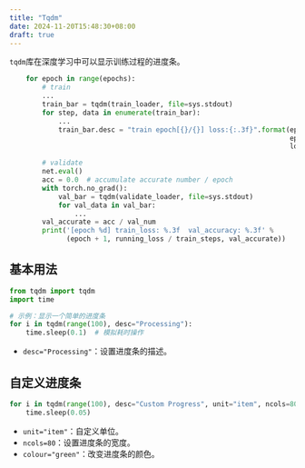 ```yaml
---
title: "Tqdm"
date: 2024-11-20T15:48:30+08:00
draft: true
---
```


`tqdm`库在深度学习中可以显示训练过程的进度条。

```python
    for epoch in range(epochs):
        # train
        ...
        train_bar = tqdm(train_loader, file=sys.stdout)
        for step, data in enumerate(train_bar):
            ...
            train_bar.desc = "train epoch[{}/{}] loss:{:.3f}".format(epoch + 1,
                                                                     epochs,
                                                                     loss)

        # validate
        net.eval()
        acc = 0.0  # accumulate accurate number / epoch
        with torch.no_grad():
            val_bar = tqdm(validate_loader, file=sys.stdout)
            for val_data in val_bar:
                ...
        val_accurate = acc / val_num
        print('[epoch %d] train_loss: %.3f  val_accuracy: %.3f' %
              (epoch + 1, running_loss / train_steps, val_accurate))
```
## 基本用法
```python
from tqdm import tqdm
import time

# 示例：显示一个简单的进度条
for i in tqdm(range(100), desc="Processing"):
    time.sleep(0.1)  # 模拟耗时操作
```
- `desc="Processing"`：设置进度条的描述。

## 自定义进度条
```python
for i in tqdm(range(100), desc="Custom Progress", unit="item", ncols=80, colour="green"):
    time.sleep(0.05)
```
- `unit="item"`：自定义单位。
- `ncols=80`：设置进度条的宽度。
- `colour="green"`：改变进度条的颜色。

